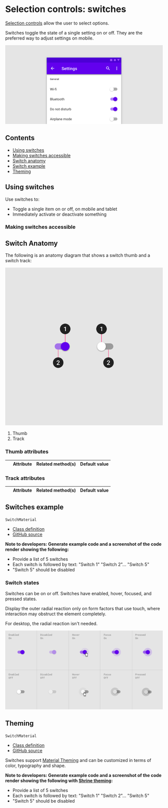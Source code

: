 <!--docs:
title: "Material selection controls: Switches"
layout: detail
section: components
excerpt: "Selection controls allow the user to select options."
iconId: 
path: /catalog/SelectionControlSwitches/
-->

# Selection controls: switches

[Selection controls](https://material.io/components/selection-controls#usage) allow the user to select options.

Switches toggle the state of a single setting on or off. They are the preferred way to adjust settings on mobile.

![Switch hero example for menu options](assets/switch-hero.png)

## Contents

* [Using switches](#using-radio-buttons)
* [Making switches accessible](#making-radio-buttons-accessible)
* [Switch anatomy](#switch-anatomy)
* [Switch example](#switch-example)
* [Theming](#theming)

## Using switches

Use switches to:

* Toggle a single item on or off, on mobile and tablet
* Immediately activate or deactivate something


### Making switches accessible

## Switch Anatomy

The following is an anatomy diagram that shows a switch thumb and a switch track:

![Switch anatomy diagram](assets/switch-anatomy.png)

1. Thumb
1. Track

### Thumb attributes

&nbsp; | Attribute | Related method(s) | Default value
------ | --------- | ----------------- | -------------

### Track attributes

&nbsp; | Attribute | Related method(s) | Default value
------ | --------- | ----------------- | -------------


## Switches example

`SwitchMaterial`
* [Class definition](https://developer.android.com/reference/android/support/v7/widget/SwitchCompat)
* [GitHub source](https://github.com/material-components/material-components-android/tree/master/lib/java/com/google/android/material/switchmaterial/SwitchMaterial.java)

**Note to developers: Generate example code and a screenshot of the code render showing the following:**
* Provide a list of 5 switches
* Each switch is followed by text: "Switch 1" "Switch 2"... "Switch 5"
* "Switch 5" should be disabled

### Switch states

Switches can be on or off. Switches have enabled, hover, focused, and pressed states.

Display the outer radial reaction only on form factors that use touch, where interaction may obstruct the element completely.

For desktop, the radial reaction isn't needed.

![Switch states in an array. Columns are enabled, disabled, hover, focused, pressed. Rows are on or off](assets/switch-states.png)

## Theming

`SwitchMaterial`
* [Class definition](https://developer.android.com/reference/android/support/v7/widget/SwitchCompat)
* [GitHub source](https://github.com/material-components/material-components-android/tree/master/lib/java/com/google/android/material/switchmaterial/SwitchMaterial.java)

Switches support [Material Theming](https://material.io/components/buttons/#theming) and can be
customized in terms of color, typography and shape.

**Note to developers: Generate example code and a screenshot of the code render showing the following with [Shrine theming](https://material.io/design/material-studies/shrine.html#when-to-adapt):**
* Provide a list of 5 switches
* Each switch is followed by text: "Switch 1" "Switch 2"... "Switch 5"
* "Switch 5" should be disabled

